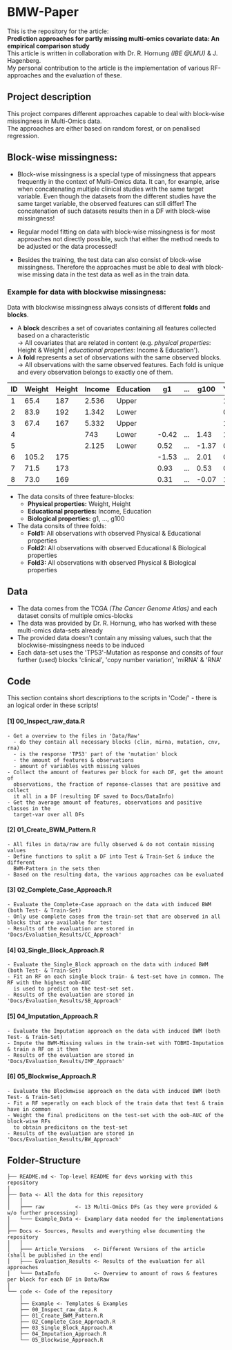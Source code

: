 # BMW-Paper
This is the repository for the article:  
**Prediction approaches for partly missing multi-omics covariate data: An empirical comparison study**    
This article is written in collaboration with Dr. R. Hornung *(IBE @LMU)* & J. Hagenberg.  
My personal contribution to the article is the implementation of various RF-approaches and the evaluation of these.  


## Project description
This project compares different approaches capable to deal with block-wise missingness in Multi-Omics data.  
The approaches are either based on random forest, or on penalised regression. 

## Block-wise missingness:
- Block-wise missingness is a special type of missingness that appears frequently in the context of Multi-Omics data. It can, for example, arise when concatenating multiple clinical studies with the same target variable. Even though the datasets from the different studies have the same target variable, the observed features can still differ! The concatenation of such datasets results then in a DF with block-wise missingness!  

- Regular model fitting on data with block-wise missingness is for most approaches not directly possible, such that either the method needs to be adjusted or the data processed! 

- Besides the training, the test data can also consist of block-wise missingness. Therefore the approaches must be able to deal with block-wise missing data in the test data as well as in the train data. <br>

### Example for data with blockwise missingness:
Data with blockwise missingness always consists of different **folds** and **blocks**.  
  - A **block** describes a set of covariates containing all features collected based on a characteristic  
    -> All covariates that are related in content (e.g. *physical properties*: Height & Weight | *educational properties*: Income & Education').  
  - A **fold** represents a set of observations with the same observed blocks.  
    -> All observations with the same observed features. Each fold is unique and every observation belongs to exactly one of them.
  
| ID  | Weight  | Height  | Income  | Education   | g1      | ...   | g100    | Y   |
|---- |-------- |-------- |-------- |-----------  |-------  |-----  |-------  |---  |
| 1   | 65.4    | 187     | 2.536   | Upper       |         |       |         | 1   |
| 2   | 83.9    | 192     | 1.342   | Lower       |         |       |         | 0   |
| 3   | 67.4    | 167     | 5.332   | Upper       |         |       |         | 1   |
| 4   |         |         | 743     | Lower       | -0.42   | ...   | 1.43    | 1   |
| 5   |         |         | 2.125   | Lower       | 0.52    | ...   | -1.37   | 0   |
| 6   | 105.2   | 175     |         |             | -1.53   | ...   | 2.01    | 0   |
| 7   | 71.5    | 173     |         |             | 0.93    | ...   | 0.53    | 0   |
| 8   | 73.0    | 169     |         |             | 0.31    | ...   | -0.07   | 1   |

  - The data consits of three feature-blocks:
     - **Physical properties:**     Weight, Height
     - **Educational properties:**  Income, Education
     - **Biological properties:**   g1, ..., g100
  -  The data consits of three folds:
     - **Fold1:** All observations with observed Physical & Educational properties
     - **Fold2:** All observations with observed Educational & Biological properties
     - **Fold3:** All observations with observed Physical & Biological properties
   

## Data   
* The data comes from the TCGA *(The Cancer Genome Atlas)* and each dataset consits of multiple omics-blocks
* The data was provided by Dr. R. Hornung, who has worked with these multi-omics data-sets already  
* The provided data doesn't contain any missing values, such that the blockwise-missingness needs to be induced  
* Each data-set uses the 'TP53'-Mutation as response and consits of four further (used) blocks 'clinical', 'copy number variation', 'miRNA' & 'RNA'

## Code  
This section contains short descriptions to the scripts in 'Code/' - there is an logical order in these scripts!  

#### [1] 00_Inspect_raw_data.R
    - Get a overview to the files in 'Data/Raw'
      - do they contain all necessary blocks (clin, mirna, mutation, cnv, rna)
      - is the response 'TP53' part of the 'mutation' block
      - the amount of features & observations
      - amount of variables with missing values
    - Collect the amount of features per block for each DF, get the amount of
      observations, the fraction of reponse-classes that are positive and collect
      it all in a DF (resulting DF saved to Docs/DataInfo)
    - Get the average amount of features, observations and positive classes in the
      target-var over all DFs

#### [2] 01_Create_BWM_Pattern.R
    - All files in data/raw are fully observed & do not contain missing values
    - Define functions to split a DF into Test & Train-Set & induce the different
      BWM-Pattern in the sets then 
    - Based on the resulting data, the various approaches can be evaluated

#### [3] 02_Complete_Case_Approach.R
    - Evaluate the Complete-Case approach on the data with induced BWM (both Test- & Train-Set)
    - Only use complete cases from the train-set that are observed in all blocks that are available for test
    - Results of the evaluation are stored in 'Docs/Evaluation_Results/CC_Approach'

#### [4] 03_Single_Block_Approach.R 
    - Evaluate the Single_Block approach on the data with induced BWM (both Test- & Train-Set)
    - Fit an RF on each single block train- & test-set have in common. The RF with the highest oob-AUC
      is used to predict on the test-set set.
    - Results of the evaluation are stored in 'Docs/Evaluation_Results/SB_Approach'

#### [5] 04_Imputation_Approach.R 
    - Evaluate the Imputation approach on the data with induced BWM (both Test- & Train-Set)
    - Impute the BWM-Missing values in the train-set with TOBMI-Imputation & train a RF on it then
    - Results of the evaluation are stored in 'Docs/Evaluation_Results/IMP_Approach'

#### [6] 05_Blockwise_Approach.R 
    - Evaluate the Blockmwise approach on the data with induced BWM (both Test- & Train-Set)
    - Fit a RF seperatly on each block of the train data that test & train have in common
    - Weight the final predicitons on the test-set with the oob-AUC of the block-wise RFs 
      to obtain predicitons on the test-set
    - Results of the evaluation are stored in 'Docs/Evaluation_Results/BW_Approach'

## Folder-Structure  
```
├── README.md <- Top-level README for devs working with this repository
│ 
├── Data <- All the data for this repository
│   │   
│   ├─── raw          <- 13 Multi-Omics DFs (as they were provided & w/o further processing)      
│   └─── Example_Data <- Examplary data needed for the implementations
│  
├── Docs <- Sources, Results and everything else documenting the repository  
│   │  
│   ├─── Article_Versions   <- Different Versions of the article (shall be published in the end)
│   ├─── Evaluation_Results <- Results of the evaluation for all approaches
│   └─── DataInfo           <- Overview to amount of rows & features per block for each DF in Data/Raw
│
└── code <- Code of the repository
    │
    ├── Example <- Templates & Examples
    ├── 00_Inspect_raw_data.R
    ├── 01_Create_BWM_Pattern.R
    ├── 02_Complete_Case_Approach.R
    ├── 03_Single_Block_Approach.R 
    ├── 04_Imputation_Approach.R 
    └── 05_Blockwise_Approach.R 
```